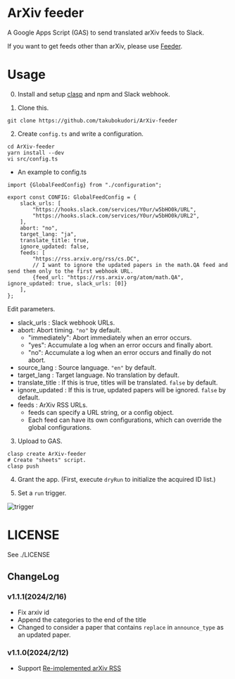 # ArXiv feeder

A Google Apps Script (GAS) to send translated arXiv feeds to Slack.

If you want to get feeds other than arXiv, please use [Feeder](https://github.com/takubokudori/Feeder).

# Usage

0. Install and setup [clasp](https://github.com/google/clasp) and npm and Slack webhook.

1. Clone this.

```
git clone https://github.com/takubokudori/ArXiv-feeder
```

2. Create `config.ts` and write a configuration.

```
cd ArXiv-feeder
yarn install --dev
vi src/config.ts
```

* An example to config.ts

```
import {GlobalFeedConfig} from "./configuration";

export const CONFIG: GlobalFeedConfig = {
    slack_urls: [
        "https://hooks.slack.com/services/Y0ur/w5bHO0k/URL",
        "https://hooks.slack.com/services/Y0ur/w5bHO0k/URL2",
    ],
    abort: "no",
    target_lang: "ja",
    translate_title: true,
    ignore_updated: false,
    feeds: [
        "https://rss.arxiv.org/rss/cs.DC",
        // I want to ignore the updated papers in the math.QA feed and send them only to the first webhook URL.
        {feed_url: "https://rss.arxiv.org/atom/math.QA", ignore_updated: true, slack_urls: [0]}
    ],
};
```

Edit parameters.

- slack_urls : Slack webhook URLs.
- abort: Abort timing. `"no"` by default.
    - "immediately": Abort immediately when an error occurs.
    - "yes": Accumulate a log when an error occurs and finally abort.
    - "no": Accumulate a log when an error occurs and finally do not abort.
- source_lang : Source language. `"en"` by default.
- target_lang : Target language. No translation by default.
- translate_title : If this is true, titles will be translated. `false` by default.
- ignore_updated : If this is true, updated papers will be ignored. `false` by default.
- feeds : ArXiv RSS URLs.
    - feeds can specify a URL string, or a config object.
    - Each feed can have its own configurations, which can override the global configurations.

3. Upload to GAS.

```
clasp create ArXiv-feeder
# Create "sheets" script.
clasp push
```

4. Grant the app. (First, execute `dryRun` to initialize the acquired ID list.)

5. Set a `run` trigger.

![trigger](https://user-images.githubusercontent.com/16149911/113476401-4951fa00-94b6-11eb-8548-126c409b0425.PNG)

# LICENSE

See ./LICENSE

## ChangeLog

### v1.1.1(2024/2/16)

- Fix arxiv id
- Append the categories to the end of the title
- Changed to consider a paper that contains `replace` in `announce_type` as an updated paper.

### v1.1.0(2024/2/12)

- Support [Re-implemented arXiv RSS](https://blog.arxiv.org/2024/01/31/attention-arxiv-users-re-implemented-rss/)

